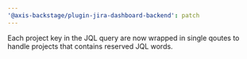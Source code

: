 ```yaml
---
'@axis-backstage/plugin-jira-dashboard-backend': patch
---
```


Each project key in the JQL query are now wrapped in single qoutes to handle projects that contains reserved JQL words.
